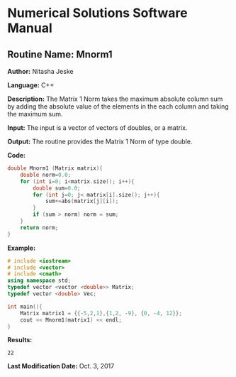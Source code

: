 # Numerical Solutions Software Manual

## **Routine Name:** Mnorm1

**Author:** Nitasha Jeske

**Language:** C++

**Description:** The Matrix 1 Norm takes the maximum absolute column sum by adding the absolute value of the elements in the each column and taking the maximum sum.

**Input:**  The input is a vector of vectors of doubles, or a matrix.

**Output:** The routine provides the Matrix 1 Norm of type double.

**Code:**
```C++
double Mnorm1 (Matrix matrix){
    double norm=0.0;
    for (int i=0; i<matrix.size(); i++){
        double sum=0.0;
        for (int j=0; j< matrix[i].size(); j++){
            sum+=abs(matrix[j][i]);
        }
        if (sum > norm) norm = sum;
    }
    return norm;
}
```

**Example:**
```C++
# include <iostream>
# include <vector>
# include <cmath>
using namespace std;
typedef vector <vector <double>> Matrix;
typedef vector <double> Vec;

int main(){
    Matrix matrix1 = {{-5,2,1},{1,2, -9}, {0, -4, 12}};
    cout << Mnorm1(matrix1) << endl;
}
```

**Results:**  
```
22
```

**Last Modification Date:** Oct. 3, 2017
